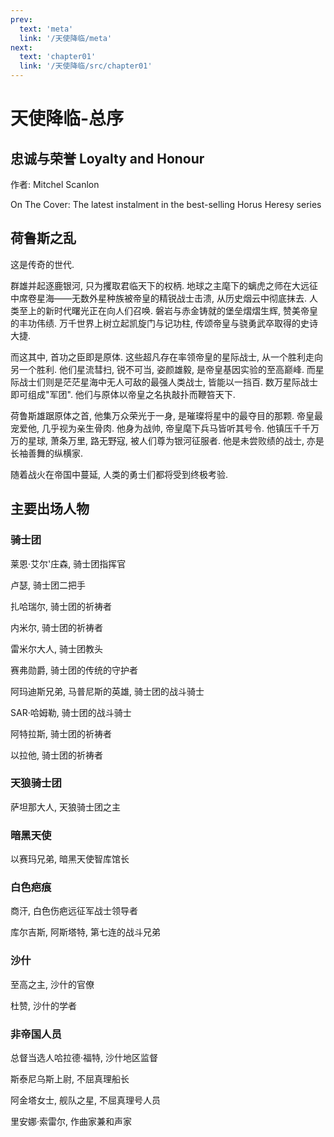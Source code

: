 ```yaml
---
prev:
  text: 'meta'
  link: '/天使降临/meta'
next:
  text: 'chapter01'
  link: '/天使降临/src/chapter01'
---
```


# 天使降临-总序

## 忠诚与荣誉 Loyalty and Honour

作者: Mitchel Scanlon

On The Cover: The latest instalment in the best-selling Horus Heresy series

## 荷鲁斯之乱

这是传奇的世代.

群雄并起逐鹿银河, 只为攫取君临天下的权柄. 地球之主麾下的螭虎之师在大远征中席卷星海——无数外星种族被帝皇的精锐战士击溃, 从历史烟云中彻底抹去. 人类至上的新时代曙光正在向人们召唤. 磐岩与赤金铸就的堡垒熠熠生辉, 赞美帝皇的丰功伟绩. 万千世界上树立起凯旋门与记功柱, 传颂帝皇与骁勇武卒取得的史诗大捷.

而这其中, 首功之臣即是原体. 这些超凡存在率领帝皇的星际战士, 从一个胜利走向另一个胜利. 他们星流彗扫, 锐不可当, 姿颜雄毅, 是帝皇基因实验的至高巅峰. 而星际战士们则是茫茫星海中无人可敌的最强人类战士, 皆能以一挡百. 数万星际战士即可组成"军团". 他们与原体以帝皇之名执敲扑而鞭笞天下.

荷鲁斯雄踞原体之首, 他集万众荣光于一身, 是璀璨将星中的最夺目的那颗. 帝皇最宠爱他, 几乎视为亲生骨肉. 他身为战帅, 帝皇麾下兵马皆听其号令. 他镇压千千万万的星球, 萧条万里, 路无野寇, 被人们尊为银河征服者. 他是未尝败绩的战士, 亦是长袖善舞的纵横家.

随着战火在帝国中蔓延, 人类的勇士们都将受到终极考验.

## 主要出场人物

### 骑士团

莱恩·艾尔'庄森, 骑士团指挥官

卢瑟, 骑士团二把手

扎哈瑞尔, 骑士团的祈祷者

内米尔, 骑士团的祈祷者

雷米尔大人, 骑士团教头

赛弗勋爵, 骑士团的传统的守护者

阿玛迪斯兄弟, 马普尼斯的英雄, 骑士团的战斗骑士

SAR·哈姆勒, 骑士团的战斗骑士

阿特拉斯, 骑士团的祈祷者

以拉他, 骑士团的祈祷者

### 天狼骑士团

萨坦那大人, 天狼骑士团之主

### 暗黑天使

以赛玛兄弟, 暗黑天使智库馆长

### 白色疤痕

商汗, 白色伤疤远征军战士领导者

库尔吉斯, 阿斯塔特, 第七连的战斗兄弟

### 沙什

至高之主, 沙什的官僚

杜赞, 沙什的学者

### 非帝国人员

总督当选人哈拉德·福特, 沙什地区监督

斯泰尼乌斯上尉, 不屈真理船长

阿金塔女士, 舰队之星, 不屈真理号人员

里安娜·索雷尔, 作曲家兼和声家
